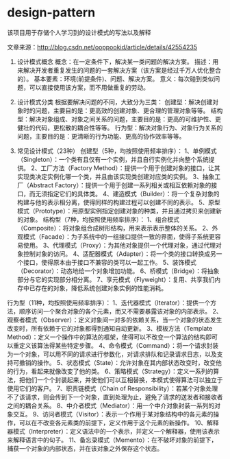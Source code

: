 # design-pattern
该项目用于存储个人学习到的设计模式的写法以及解释

文章来源：http://blog.csdn.net/ooppookid/article/details/42554235

1. 设计模式概念
概念：在一定条件下，解决某一类问题的解决方案。
描述：用来解决开发者重复发生的问题的一套解决方案（该方案是经过千万人优化整合的）。
基本要素：环境(前提条件)、问题、解决方案。
意义：每次碰到类似问题，可以直接使用该方案，而不用做重复的劳动。

2. 设计模式分类
根据要解决问题的不同，大致分为三类：
创建型：解决创建对象时的问题，主要目的是：更高效的创建对象、更合理的管理对象等等。
结构型：解决对象组成、对象之间关系的问题，主要目的是：更高的可维护性、更健壮的代码，更松散的耦合性等等。
行为型：解决对象行为、对象行为关系的问题，主要目的是：更清晰的行为功能、更高的协作效率等等。

3. 常见设计模式（23种）
创建型（5种，均按照使用频率排序）：
1、单例模式（Singleton）：一个类有且仅有一个实例，并且自行实例化并向整个系统提供。
2、工厂方法（Factory Method）：提供一个用于创建对象的接口，让其实现类决定实例化哪一个类，并且由该实现类创建对应类的实例。
3、抽象工厂（Abstract Factory）：提供一个用于创建一系列相关或相互依赖对象的接口，而无须指定它们的具体类。
4、建造模式（Builder）：将一个复杂对象的构建与他的表示相分离，使得同样的构建过程可以创建不同的表示。
5、原型模式（Prototype）：用原型实例指定创建对象的种类，并且通过拷贝来创建新的对象。
结构型（7种，均按照使用频率排序）：
1、组合模式（Composite）：将对象组合成树形结构，用来表示表示整体的关系。
2、外观模式（Facade）：为子系统中的一组接口提供一致的界面，使得子系统更容易使用。
3、代理模式（Proxy）：为其他对象提供一个代理对象，通过代理对象控制对象的访问。
4、适配器模式（Adapter）：将一个类的接口转换成另一个接口，使得原本由于接口不兼容的类可以一起工作。
5、装饰模式（Decorator）：动态地给一个对象增加功能。
6、桥模式（Bridge）：将抽象部分与它的实现部分相分离。
7、享元模式（Flyweight）：复用、共享我们内存中已存在的对象，降低系统创建对象实例的性能消耗。

行为型（11种，均按照使用频率排序）：
1、迭代器模式（Iterator）：提供一个方法，顺序访问一个聚合对象的各个元素，而又不需要暴露该对象的内部表示。
2、观察者模式（Observer）：定义对象间一对多的依赖关系，当一个对象的状态发生改变时，所有依赖于它的对象都得到通知自动更新。
3、模板方法（Template Method）：定义一个操作中的算法的框架，使得可以不改变一个算法的结构即可以重定义该算法得某些特定步骤。
4、命令模式（Command）：将一个请求封装为一个对象，可以用不同的请求进行参数化，对请求排队和记录请求日志，以及支持可撤销的操作。
5、状态模式（State）：允许对象在其内部状态改变时，改变他的行为，看起来就像改变了他的类。
6、策略模式（Strategy）：定义一系列的算法，把他们一个个封装起来，并使他们可以互相替换，本模式使得算法可以独立于使用它们的客户。
7、职责链模式（Chain of Responsibility）：若某个对象处理不了该请求，则会传到下一个对象，直到处理为止，避免了请求的送发者和接收者之间的耦合关系。
8、中介者模式（Mediator）：用一个中介对象封装一系列的对象交互。
9、访问者模式（Visitor）：表示一个作用于某对象结构中的各元素的操作，可以在不改变各元素类的前提下，定义作用于这个元素的新操作。
10、解释器模式（Interpreter）：定义语法中的一个表示，并定义一个解释器，使用该表示来解释语言中的句子。
11、备忘录模式（Memento）：在不破坏对象的前提下，捕获一个对象的内部状态，并在该对象之外保存这个状态。

